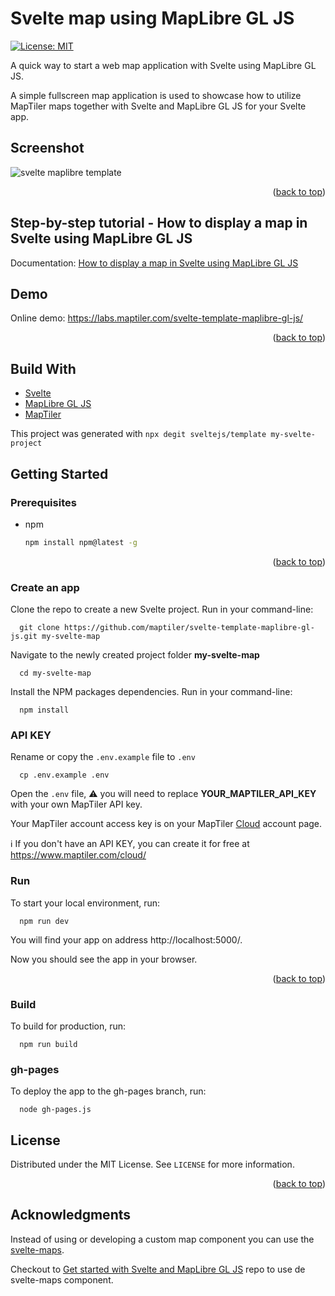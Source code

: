 # Svelte map using MapLibre GL JS

[![License: MIT](https://img.shields.io/badge/License-MIT-yellow.svg)](https://opensource.org/licenses/MIT)

A quick way to start a web map application with Svelte using MapLibre GL JS.

A simple fullscreen map application is used to showcase how to utilize MapTiler maps together with Svelte and MapLibre GL JS for your Svelte app.

## Screenshot

![svelte maplibre template](/assets/svelte-maplibre-template.png "Svelte MapLibre template")

<p align="right">(<a href="#top">back to top</a>)</p>

## Step-by-step tutorial - How to display a map in Svelte using MapLibre GL JS

Documentation: [How to display a map in Svelte using MapLibre GL JS](https://docs.maptiler.com/svelte/maplibre-gl-js/how-to-use-maplibre-gl-js/?utm_medium=referral&utm_source=github&utm_campaign=2022-05%20%7C%20js%20frameworks%20%7C%20svelte)

## Demo

Online demo: https://labs.maptiler.com/svelte-template-maplibre-gl-js/

<p align="right">(<a href="#top">back to top</a>)</p>

## Build With

* [Svelte](https://svelte.dev/)
* [MapLibre GL JS](https://maplibre.org/)
* [MapTiler](https://www.maptiler.com/)

This project was generated with ```npx degit sveltejs/template my-svelte-project```

## Getting Started

### Prerequisites

* npm
  ```sh
  npm install npm@latest -g
  ```

<p align="right">(<a href="#top">back to top</a>)</p>

### Create an app

Clone the repo to create a new Svelte project. Run in your command-line:

```
  git clone https://github.com/maptiler/svelte-template-maplibre-gl-js.git my-svelte-map
```

Navigate to the newly created project folder **my-svelte-map**

```
  cd my-svelte-map
```

Install the NPM packages dependencies. Run in your command-line:

```
  npm install
```

### API KEY

Rename or copy the `.env.example` file to `.env`

```
  cp .env.example .env
```

Open the `.env` file, :warning: you will need to replace **YOUR_MAPTILER_API_KEY** with your own MapTiler API key.

Your MapTiler account access key is on your MapTiler [Cloud](https://cloud.maptiler.com/account/keys/) account page. 

:information_source: If you don't have an API KEY, you can create it for free at https://www.maptiler.com/cloud/

### Run

To start your local environment, run: 

```
  npm run dev
``` 

You will find your app on address http://localhost:5000/.

Now you should see the app in your browser.

<p align="right">(<a href="#top">back to top</a>)</p>

### Build

To build for production, run: 
```
  npm run build
``` 

### gh-pages

To deploy the app to the gh-pages branch, run:
```
  node gh-pages.js
```

<!-- LICENSE -->
## License

Distributed under the MIT License. See `LICENSE` for more information.

<p align="right">(<a href="#top">back to top</a>)</p>

<!-- ACKNOWLEDGMENTS -->
## Acknowledgments

Instead of using or developing a custom map component you can use the [svelte-maps](https://github.com/ONSvisual/svelte-maps).

Checkout to [Get started with Svelte and MapLibre GL JS](https://github.com/maptiler/get-started-svelte-maplibre-gl-js) repo to use de svelte-maps component.
